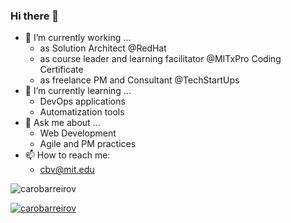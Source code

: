 ### Hi there 👋

- 🔭 I’m currently working ...
  - as Solution Architect @RedHat 
  - as course leader and learning facilitator @MITxPro Coding Certificate
  - as freelance PM and Consultant @TechStartUps
- 🌱 I’m currently learning ...
  - DevOps applications
  - Automatization tools
- 💬 Ask me about ...
  - Web Development
  - Agile and PM practices
- 📫 How to reach me: 
  - cbv@mit.edu



<p><img align="center" src="https://github-readme-stats.vercel.app/api/top-langs?username=carobarreirov&show_icons=true&locale=en&layout=compact" alt="carobarreirov" /></p>
<p align="left"> <a href="https://twitter.com/carobarreirov" target="blank"><img src="https://img.shields.io/twitter/follow/carobarreirov?logo=twitter&style=for-the-badge" alt="carobarreirov" /></a> </p>
